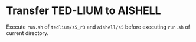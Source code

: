 # Transfer TED-LIUM to AISHELL

Execute `run.sh` of `tedlium/s5_r3` and `aishell/s5` before executing `run.sh` of current directory.